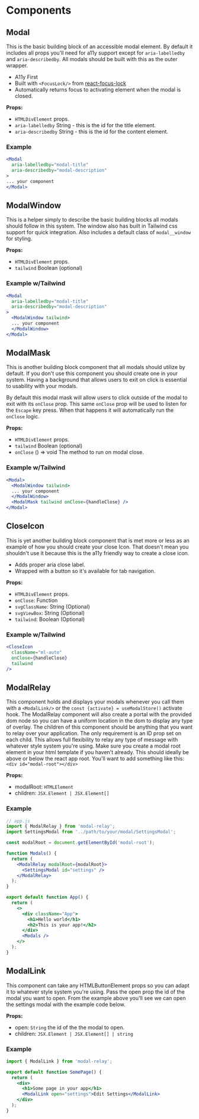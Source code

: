# Components

## Modal
This is the basic building block of an accessible modal element. By default it includes all props you'll need for a11y support except for `aria-labelledby` and `aria-describedby`. All modals should be built with this as the outer wrapper.

- A11y First
- Built with `<FocusLock/>` from [react-focus-lock](https://github.com/theKashey/react-focus-lock)
- Automatically returns focus to activating element when the modal is closed.

**Props:**

- `HTMLDivElement` props.
- `aria-labelledby` String - this is the id for the title element.
- `aria-describedby` String - this is the id for the content element.

### Example

```jsx
<Modal
  aria-labelledby="modal-title"
  aria-describedby="modal-description"
>
... your component
</Modal>
```

## ModalWindow
This is a helper simply to describe the basic building blocks all modals should follow in this system. The window also has built in Tailwind css support for quick integration. Also includes a default class of `modal__window` for styling.

**Props:**

- `HTMLDivElement` props.
- `tailwind` Boolean (optional)

### Example w/Tailwind

```jsx
<Modal
  aria-labelledby="modal-title"
  aria-describedby="modal-description"
>
  <ModalWindow tailwind>
  ... your component
  </ModalWindow>
</Modal>
```

## ModalMask
This is another building block component that all modals should utilize by default. If you don't use this component you should create one in your system. Having a background that allows users to exit on click is essential to usability with your modals.

By default this modal mask will allow users to click outside of the modal to exit with its `onClose` prop. This same `onClose` prop will be used to listen for the `Escape` key press. When that happens it will automatically run the `onClose` logic.

**Props:**

- `HTMLDivElement` props.
- `tailwind` Boolean (optional)
- `onClose` () => void The method to run on modal close.

### Example w/Tailwind

```jsx
<Modal>
  <ModalWindow tailwind>
  ... your component
  </ModalWindow>
  <ModalMask tailwind onClose={handleClose} />
</Modal>
```

## CloseIcon
This is yet another building block component that is met more or less as an example of how you should create your close Icon. That doesn't mean you shouldn't use it because this is the a11y friendly way to create a close icon.

- Adds proper aria close label.
- Wrapped with a button so it's available for tab navigation.

**Props:**

- `HTMLDivElement` props.
- `onClose`: Function
- `svgClassName`: String (Optional)
- `svgViewBox`: String (Optional)
- `tailwind`: Boolean (Optional)

### Example w/Tailwind

```jsx
<CloseIcon
  className="ml-auto"
  onClose={handleClose}
  tailwind
/>
```

## ModalRelay

This component holds and displays your modals whenever you call them with a `<ModalLink/>` or the `const {activate} = useModalStore()` activate hook. The ModalRelay component will also create a portal with the provided dom node so you can have a uniform location in the dom to display any type of overlay. The children of this component should be anything that you want to relay over your application. The only requirement is an ID prop set on each child. This allows full flexibility to relay any type of message with whatever style system you're using. Make sure you create a modal root element in your html template if you haven't already. This should ideally be above or below the react app root. You'll want to add something like this: `<div id="modal-root"></div>`

**Props:**

- modalRoot: `HTMLElement`
- children: `JSX.Element | JSX.Element[]`

### Example

```jsx
// app.js
import { ModalRelay } from 'modal-relay';
import SettingsModal from '../path/to/your/modal/SettingsModal';

const modalRoot = document.getElementById('modal-root');

function Modals() {
  return (
    <ModalRelay modalRoot={modalRoot}>
      <SettingsModal id="settings" />
    </ModalRelay>
  );
}

export default function App() {
  return (
    <>
      <div className="App">
        <h1>Hello world</h1>
        <h2>This is your app!</h2>
      </div>
      <Modals />
    </>
  );
}
```

## ModalLink

This component can take any HTMLButtonElement props so you can adapt it to whatever style system you're using. Pass the open prop the id of the modal you want to open. From the example above you'll see we can open the settings modal with the example code below.

**Props:**

- open: `String` the id of the the modal to open.
- children: `JSX.Element | JSX.Element[] | string`

### Example

```jsx
import { ModalLink } from 'modal-relay';

export default function SomePage() {
  return (
    <div>
      <h1>Some page in your app</h1>
      <ModalLink open="settings">Edit Settings</ModalLink>
    </div>
  );
}
```
